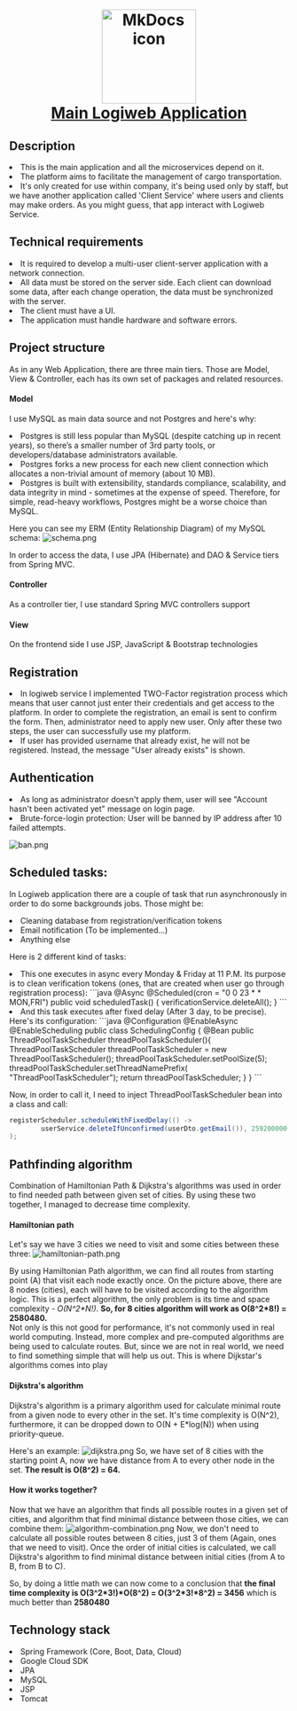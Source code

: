 <h1 align="center">
<img src="https://dwglogo.com/wp-content/uploads/2017/12/Spring_Framework_logo_01.png" alt="MkDocs icon" width="170">
<br><a href="http://logiweb.site">Main Logiweb Application</a>
</h1>

## Description

<dl>
<li>This is the main application and all the microservices depend on it.</li>
<li>The platform aims to facilitate the management of cargo transportation.</li>
<li>It's only created for use within company, it's being used only by staff, 
but we have another application called 'Client Service' where users and clients may make orders. As you might guess, 
that app interact with Logiweb Service.</li>
</dl>

<!-- https://shields.io/ -->

## Technical requirements
<dl>
<li>It is required to develop a multi-user client-server application with a network connection.</li>
<li>All data must be stored on the server side. Each client can download some data, after each change operation, the data must be synchronized with the server.</li>
<li>The client must have a UI.</li>
<li>The application must handle hardware and software errors.</li>
</dl>

## Project structure

As in any Web Application, there are three main tiers. 
Those are Model, View & Controller, each has its own set of packages and related resources.

#### Model
I use MySQL as main data source and not Postgres and here's why:<br>
<dl>
<li>Postgres is still less popular than MySQL (despite catching up in recent years), 
so there’s a smaller number of 3rd party tools, or developers/database administrators available.</li>
<li>Postgres forks a new process for each new client connection which allocates 
a non-trivial amount of memory (about 10 MB).</li>
<li>Postgres is built with extensibility, standards compliance, scalability, and data integrity in mind - 
sometimes at the expense of speed. Therefore, for simple, read-heavy workflows, 
Postgres might be a worse choice than MySQL.</li>
</dl>

Here you can see my ERM (Entity Relationship Diagram) of my MySQL schema:
![schema.png](images/schema.png)

In order to access the data, I use JPA (Hibernate) and DAO & Service tiers from Spring MVC.
#### Controller

As a controller tier, I use standard Spring MVC controllers support

#### View

On the frontend side I use JSP, JavaScript & Bootstrap technologies

## Registration

<dl>
<li>In logiweb service I implemented TWO-Factor registration process which means that user cannot 
just enter their credentials and get access to the platform. In order to complete the registration, 
an email is sent to confirm the form. Then, administrator need to apply new user. 
Only after these two steps, the user can successfully use my platform.</li>
<li>If user has provided username that already exist, he will not be registered. 
Instead, the message "User already exists" is shown.</li>
</dl>

## Authentication

<dl>
<li>As long as administrator doesn't apply them, user will see "Account hasn't been activated yet" 
message on login page.</li>
<li>Brute-force-login protection: User will be banned by IP address after 10 failed attempts.</li>
</dl>

![ban.png](images/ban.png)

## Scheduled tasks:

In Logiweb application there are a couple of task that run asynchronously in order to do some backgrounds jobs. 
Those might be:
<dl>
<li>Cleaning database from registration/verification tokens</li>
<li>Email notification (To be implemented...)</li>
<li>Anything else</li>
</dl>

Here is 2 different kind of tasks:


<dl>
<li>
This one executes in async every Monday & Friday at 11 P.M. Its purpose is to clean verification tokens 
(ones, that are created when user go through registration process):
```java
@Async
@Scheduled(cron = "0 0 23 * * MON,FRI")
public void scheduledTask() {
    verificationService.deleteAll();
}
```
</li>

<li>
And this task executes after fixed delay (After 3 day, to be precise). Here's its configuration:
```java
@Configuration
@EnableAsync
@EnableScheduling
public class SchedulingConfig {
    @Bean
    public ThreadPoolTaskScheduler threadPoolTaskScheduler(){
        ThreadPoolTaskScheduler threadPoolTaskScheduler
                = new ThreadPoolTaskScheduler();
        threadPoolTaskScheduler.setPoolSize(5);
        threadPoolTaskScheduler.setThreadNamePrefix(
                "ThreadPoolTaskScheduler");
        return threadPoolTaskScheduler;
    }
}
```

Now, in order to call it, I need to inject ThreadPoolTaskScheduler bean into a class and call:
```java
registerScheduler.scheduleWithFixedDelay(() -> 
        userService.deleteIfUnconfirmed(userDto.getEmail()), 259200000
);
```
</li>
</dl>

## Pathfinding algorithm

Combination of Hamiltonian Path & Dijkstra's algorithms was used in order to find needed path between given set of cities.
By using these two together, I managed to decrease time complexity.

#### Hamiltonian path

Let's say we have 3 cities we need to visit and some cities between these three:
![hamiltonian-path.png](images/hamiltonian-path.png)

By using Hamiltonian Path algorithm, we can find all routes from starting point 
(A) that visit each node exactly once. 
On the picture above, there are 8 nodes (cities), each will have to be visited according to the algorithm logic.
This is a perfect algorithm, the only problem is its time and space complexity - *O(N^2\*N!)*. 
**So, for 8 cities algorithm will work as O(8^2*8!) = 2580480.**
<br>Not only is this not good for performance, it's not commonly used in real world computing. 
Instead, more complex and pre-computed algorithms are being used to calculate routes. 
But, since we are not in real world, we need to find something simple that will help us out. 
This is where Dijkstar's algorithms comes into play

#### Dijkstra's algorithm
Dijkstra's algorithm is a primary algorithm used for calculate 
minimal route from a given node to every other in the set. It's time complexity is O(N^2), 
furthermore, it can be dropped down to O(N + E*log(N)) when using priority-queue.

Here's an example:
![dijkstra.png](images/dijkstra.png)
So, we have set of 8 cities with the starting point A, now we have distance from A to every other node in the set.
**The result is O(8^2) = 64.**

#### How it works together?
Now that we have an algorithm that finds all possible routes in a given set of cities, and algorithm that find minimal distance between those cities, we can combine them:
![algorithm-combination.png](images/algorithm-combination.png)
Now, we don't need to calculate all possible routes between 8 cities, just 3 of them (Again, ones that we need to visit). Once the order of initial cities is calculated, 
we call Dijkstra's algorithm to find minimal distance between initial cities (from A to B, from B to C).

So, by doing a little math we can now come to a conclusion that **the final time complexity is O(3^2\*3!)\*O(8^2) = O(3^2\*3!\*8^2) = 3456** which is much better than **2580480**

## Technology stack
<dl>
<li>Spring Framework (Core, Boot, Data, Cloud)</li>
<li>Google Cloud SDK</li>
<li>JPA</li>
<li>MySQL</li>
<li>JSP</li>
<li>Tomcat</li>
</dl>

